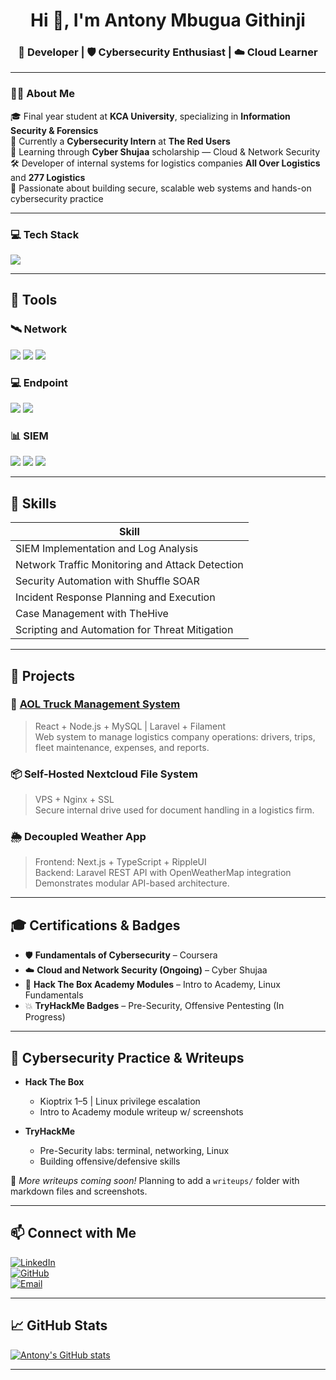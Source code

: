 <h1 align="center">Hi 👋, I'm Antony Mbugua Githinji</h1>
<h3 align="center">🚀 Developer | 🛡️ Cybersecurity Enthusiast | ☁️ Cloud Learner</h3>

---

### 🧑‍💻 About Me

🎓 Final year student at **KCA University**, specializing in **Information Security & Forensics**  
💼 Currently a **Cybersecurity Intern** at **The Red Users**  
🧠 Learning through **Cyber Shujaa** scholarship — Cloud & Network Security  
🛠️ Developer of internal systems for logistics companies **All Over Logistics** and **277 Logistics**  
🎯 Passionate about building secure, scalable web systems and hands-on cybersecurity practice

---

### 💻 Tech Stack

<p>
  <img src="https://skillicons.dev/icons?i=react,laravel,nodejs,mysql,php,ts,js,cs,html,css,tailwind,bash,linux,vscode,github" />
</p>

---

## 🧰 Tools

### 🛰️ Network
<div>
    <img src="https://img.shields.io/badge/-Wireshark-1679A7?&style=for-the-badge&logo=Wireshark&logoColor=white" />
    <img src="https://img.shields.io/badge/-Suricata-EF3B2D?&style=for-the-badge&logo=Suricata&logoColor=white" />
    <img src="https://img.shields.io/badge/-Zeek-777BB4?&style=for-the-badge&logo=Zeek&logoColor=white" />
</div>

### 💻 Endpoint
<div>
    <img src="https://img.shields.io/badge/-Microsoft_Defender_for_Endpoint-00A4EF?&style=for-the-badge&logo=Microsoft&logoColor=white" />
    <img src="https://img.shields.io/badge/-Velociraptor-4B275F?&style=for-the-badge&logo=Velociraptor&logoColor=white" />
</div>

### 📊 SIEM
<div>
    <img src="https://img.shields.io/badge/-Microsoft_Sentinel-0078D4?&style=for-the-badge&logo=Microsoft&logoColor=white" />
    <img src="https://img.shields.io/badge/-Splunk-000000?&style=for-the-badge&logo=Splunk&logoColor=white" />
    <img src="https://img.shields.io/badge/-Elastic-005571?&style=for-the-badge&logo=Elastic&logoColor=white" />
</div>

---

## 🧠 Skills

| Skill                                        |
|----------------------------------------------|
| SIEM Implementation and Log Analysis         |
| Network Traffic Monitoring and Attack Detection |
| Security Automation with Shuffle SOAR        |
| Incident Response Planning and Execution     |
| Case Management with TheHive                 |
| Scripting and Automation for Threat Mitigation |

---

## 📁 Projects

### 🚚 [AOL Truck Management System](https://github.com/antonymbugua742/aol-trucking-system)
> React + Node.js + MySQL | Laravel + Filament  
Web system to manage logistics company operations: drivers, trips, fleet maintenance, expenses, and reports.

### 📦 Self-Hosted Nextcloud File System
> VPS + Nginx + SSL  
Secure internal drive used for document handling in a logistics firm.

### 🌦️ Decoupled Weather App
> Frontend: Next.js + TypeScript + RippleUI  
> Backend: Laravel REST API with OpenWeatherMap integration  
Demonstrates modular API-based architecture.

---

## 🎓 Certifications & Badges

- 🛡️ **Fundamentals of Cybersecurity** – Coursera  
- ☁️ **Cloud and Network Security (Ongoing)** – Cyber Shujaa  
- 🧠 **Hack The Box Academy Modules** – Intro to Academy, Linux Fundamentals  
- 💥 **TryHackMe Badges** – Pre-Security, Offensive Pentesting (In Progress)

---

## 🔐 Cybersecurity Practice & Writeups

- **Hack The Box**
  - Kioptrix 1–5 | Linux privilege escalation
  - Intro to Academy module writeup w/ screenshots

- **TryHackMe**
  - Pre-Security labs: terminal, networking, Linux
  - Building offensive/defensive skills

📌 _More writeups coming soon!_ Planning to add a `writeups/` folder with markdown files and screenshots.

---

## 📫 Connect with Me

[![LinkedIn](https://img.shields.io/badge/LinkedIn-blue?logo=linkedin&logoColor=white)](https://www.linkedin.com/in/antonymbugua/)  
[![GitHub](https://img.shields.io/badge/GitHub-black?logo=github&logoColor=white)](https://github.com/antonymbugua742)  
[![Email](https://img.shields.io/badge/Email-D14836?logo=gmail&logoColor=white)](mailto:antonymbugua742@gmail.com)

---

## 📈 GitHub Stats

[![Antony's GitHub stats](https://github-readme-stats.vercel.app/api?username=antonymbugua742&show_icons=true&theme=default)](https://github.com/anuraghazra/github-readme-stats)

---

<!--
**antonymbugua742/antonymbugua742** is a ✨ special ✨ repository because its `README.md` appears on your GitHub profile.
-->
